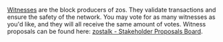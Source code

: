 [Witnesses](introduction/witness) are the block producers of zos. They validate transactions and ensure the safety of the network. You may vote for as many witnesses as you'd like, and they will all receive the same amount of votes. Witness proposals can be found here: [zostalk - Stakeholder Proposals Board](https://zostalk.org/index.php/board,75.0.html).
